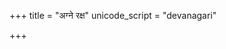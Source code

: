 +++
title = "अग्ने रक्ष"
unicode_script = "devanagari"

+++
<div class="js_include" url="/vedAH/sAma/paravastu-saama/devaH/agniH/agne_raxa/"  newLevelForH1="1" includeTitle="false"> </div>